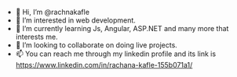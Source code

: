 - 👋 Hi, I’m @rachnakafle
- 👀 I’m interested in web development.
- 🌱 I’m currently learning Js, Angular, ASP.NET and many more that interests me.
- 💞️ I’m looking to collaborate on doing live projects.
- 📫 You can reach me through my linkedin profile and its link is https://www.linkedin.com/in/rachana-kafle-155b071a1/

<!---
rachnakafle/rachnakafle is a ✨ special ✨ repository because its `README.md` (this file) appears on your GitHub profile.
You can click the Preview link to take a look at your changes.
--->

